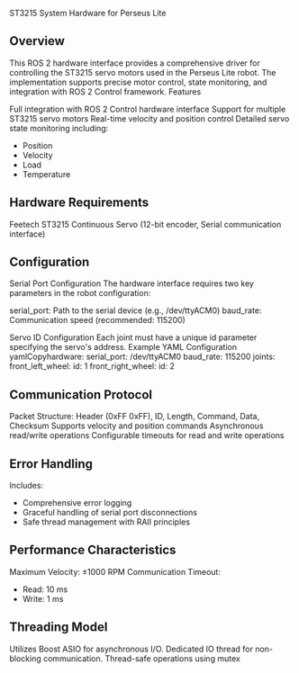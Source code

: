 ST3215 System Hardware for Perseus Lite

## Overview

This ROS 2 hardware interface provides a comprehensive driver for controlling the ST3215 servo motors used in the Perseus Lite robot. The implementation supports precise motor control, state monitoring, and integration with ROS 2 Control framework.
Features

Full integration with ROS 2 Control hardware interface
Support for multiple ST3215 servo motors
Real-time velocity and position control
Detailed servo state monitoring including:

- Position
- Velocity
- Load
- Temperature

## Hardware Requirements

Feetech ST3215 Continuous Servo (12-bit encoder, Serial communication interface)

## Configuration

Serial Port Configuration
The hardware interface requires two key parameters in the robot configuration:

serial_port: Path to the serial device (e.g., /dev/ttyACM0)
baud_rate: Communication speed (recommended: 115200)

Servo ID Configuration
Each joint must have a unique id parameter specifying the servo's address.
Example YAML Configuration
yamlCopyhardware:
serial_port: /dev/ttyACM0
baud_rate: 115200
joints:
front_left_wheel:
id: 1
front_right_wheel:
id: 2

## Communication Protocol

Packet Structure: Header (0xFF 0xFF), ID, Length, Command, Data, Checksum
Supports velocity and position commands
Asynchronous read/write operations
Configurable timeouts for read and write operations

## Error Handling

Includes:

- Comprehensive error logging
- Graceful handling of serial port disconnections
- Safe thread management with RAII principles

## Performance Characteristics

Maximum Velocity: ±1000 RPM
Communication Timeout:

- Read: 10 ms
- Write: 1 ms

## Threading Model

Utilizes Boost ASIO for asynchronous I/O.
Dedicated IO thread for non-blocking communication. Thread-safe operations using mutex

